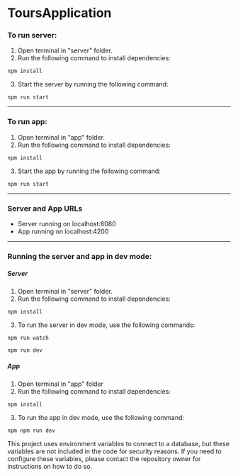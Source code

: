 # ToursApplication

### To run server:

1. Open terminal in "server" folder.
2. Run the following command to install dependencies:

```
npm install
```

3. Start the server by running the following command:

```
npm run start
```

---

### To run app:

1. Open terminal in "app" folder.
2. Run the following command to install dependencies:

```
npm install
```

3. Start the app by running the following command:

```
npm run start
```

---

### Server and App URLs

- Server running on localhost:8080
- App running on localhost:4200

---

### Running the server and app in dev mode:

##### Server

1. Open terminal in "server" folder.
2. Run the following command to install dependencies:

```
npm install
```

3. To run the server in dev mode, use the following commands:

```
npm run watch
```
```
npm run dev
```

##### App

1. Open terminal in "app" folder
2. Run the following command to install dependencies:

```
npm install
```

3. To run the app in dev mode, use the following command:

```
npm npm run dev
```

This project uses environment variables to connect to a database, but these variables are not included in the code for security reasons. If you need to configure these variables, please contact the repository owner for instructions on how to do so.